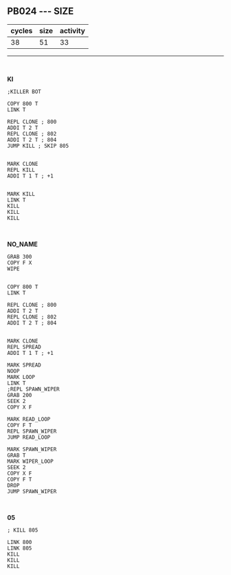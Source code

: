 ## PB024 --- SIZE

| cycles | size | activity |
| ------ | ---- | -------- |
| 38 | 51 | 33 |
<hr>
<br>

**KI**

```
;KILLER BOT

COPY 800 T
LINK T

REPL CLONE ; 800
ADDI T 2 T
REPL CLONE ; 802
ADDI T 2 T ; 804
JUMP KILL ; SKIP 805


MARK CLONE
REPL KILL
ADDI T 1 T ; +1


MARK KILL
LINK T
KILL
KILL
KILL
```

<br>

**NO_NAME**

```
GRAB 300
COPY F X
WIPE


COPY 800 T
LINK T

REPL CLONE ; 800
ADDI T 2 T
REPL CLONE ; 802
ADDI T 2 T ; 804


MARK CLONE
REPL SPREAD
ADDI T 1 T ; +1

MARK SPREAD
NOOP
MARK LOOP
LINK T
;REPL SPAWN_WIPER
GRAB 200
SEEK 2
COPY X F

MARK READ_LOOP
COPY F T
REPL SPAWN_WIPER
JUMP READ_LOOP

MARK SPAWN_WIPER
GRAB T
MARK WIPER_LOOP
SEEK 2
COPY X F
COPY F T
DROP
JUMP SPAWN_WIPER
```

<br>

**05**

```
; KILL 805

LINK 800
LINK 805
KILL
KILL
KILL
```
